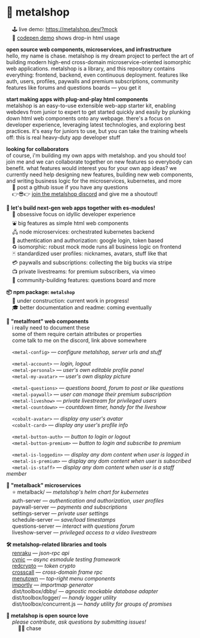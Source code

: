 
# 🤘 metalshop

&nbsp; &nbsp; 🕹 live demo: https://metalshop.dev/?mock  
&nbsp; &nbsp; 🧪 [codepen demo](https://codepen.io/ChaseMoskal/pen/gOrbxRv?editors=1000) shows drop-in html usage  

**open source web components, microservices, and infrastructure**  
hello, my name is chase. metalshop is my dream project to perfect the art of building modern high-end cross-domain microservice-oriented isomorphic web applications. metalshop is a library, and this repository contains everything: frontend, backend, even continuous deployment. features like auth, users, profiles, paywalls and premium subscriptions, community features like forums and questions boards — you get it

**start making apps with plug-and-play html components**  
metalshop is an easy-to-use extensible web-app starter kit, enabling webdevs from junior to expert to get started quickly and easily by plunking down html web components onto any webpage. there's a focus on developer experience, leveraging latest technologies, and exploring best practices. it's easy for juniors to use, but you can take the training wheels off: this is real heavy-duty app developer stuff

**looking for collaborators**  
of course, i'm building my own apps with metalshop. and you should too! join me and we can collaborate together on new features so everybody can benefit. what features would interest you for your own app ideas? we currently need help designing new features, building new web components, and writing business logic for the microservices, kubernetes, and more  
&nbsp; &nbsp; 📌 post a github issue if you have any questions  
&nbsp; &nbsp; 👉😎👉 [join the metalshop discord](https://discord.gg/KQTbj2K) and give me a shoutout!  

**🤖 let's build next-gen web apps together with es-modules!**  
&nbsp; &nbsp; 🌈 obsessive focus on idyllic developer experience  
&nbsp; &nbsp; ⛲ big features as simple html web components  
&nbsp; &nbsp; 🖧 node microservices: orchestrated kubernetes backend  
&nbsp; &nbsp; 🔐 authentication and authorization: google login, token based  
&nbsp; &nbsp; ♻️ isomorphic: robust mock mode runs all business logic on frontend  
&nbsp; &nbsp; 🃏 standardized user profiles: nicknames, avatars, stuff like that  
&nbsp; &nbsp; 💳 paywalls and subscriptions: collecting the big bucks via stripe  
&nbsp; &nbsp; 📺 private livestreams: for premium subscribers, via vimeo  
&nbsp; &nbsp; 🎉 community-building features: questions board and more  

**📦 npm package: `metalshop`**  
&nbsp; &nbsp; 🚧 under construction: current work in progress!  
&nbsp; &nbsp; 🎓 better documentation and readme: coming eventually  

**🎁 "metalfront" web components**  
&nbsp; &nbsp; i really need to document these  
&nbsp; &nbsp; some of them require certain attributes or properties  
&nbsp; &nbsp; come talk to me on the discord, link above somewhere  

&nbsp; &nbsp; `<metal-config>` — *configure metalshop, server urls and stuff*  

&nbsp; &nbsp; `<metal-account>` — *login, logout*  
&nbsp; &nbsp; `<metal-personal>` — *user's own editable profile panel*  
&nbsp; &nbsp; `<metal-my-avatar>` — *user's own display picture*  

&nbsp; &nbsp; `<metal-questions>` — *questions board, forum to post or like questions*  
&nbsp; &nbsp; `<metal-paywall>` — *user can manage their premium subscription*  
&nbsp; &nbsp; `<metal-liveshow>` — *private livestream for privileged users*  
&nbsp; &nbsp; `<metal-countdown>` — *countdown timer, handy for the liveshow*  

&nbsp; &nbsp; `<cobalt-avatar>` — *display any user's avatar*  
&nbsp; &nbsp; `<cobalt-card>` — *display any user's profile info*  

&nbsp; &nbsp; `<metal-button-auth>` — *button to login or logout*  
&nbsp; &nbsp; `<metal-button-premium>` — *button to login and subscribe to premium*  

&nbsp; &nbsp; `<metal-is-loggedin>` — *display any dom content when user is logged in*  
&nbsp; &nbsp; `<metal-is-premium>` — *display any dom content when user is subscribed*  
&nbsp; &nbsp; `<metal-is-staff>` — *display any dom content when user is a staff member*  

**🐋 "metalback" microservices**  
&nbsp; &nbsp; ⭐ metalback/ — *metalshop's helm chart for kubernetes*  
&nbsp; &nbsp; auth-server — *authentication and authorization, user profiles*  
&nbsp; &nbsp; paywall-server — *payments and subscriptions*  
&nbsp; &nbsp; settings-server — *private user settings*  
&nbsp; &nbsp; schedule-server — *save/load timestamps*  
&nbsp; &nbsp; questions-server — *interact with questions forum*  
&nbsp; &nbsp; liveshow-server — *privileged access to a video livestream*  

**🛠️ metalshop-related libraries and tools**  
&nbsp; &nbsp; [renraku](https://github.com/chase-moskal/renraku) — *json-rpc api*  
&nbsp; &nbsp; [cynic](https://github.com/chase-moskal/renraku) — *async esmodule testing framework*  
&nbsp; &nbsp; [redcrypto](https://github.com/chase-moskal/redcrypto) — *token crypto*  
&nbsp; &nbsp; [crosscall](https://github.com/chase-moskal/crosscall) — *cross-domain frame rpc*  
&nbsp; &nbsp; [menutown](https://github.com/chase-moskal/menutown) — *top-right menu components*  
&nbsp; &nbsp; [importly](https://github.com/chase-moskal/importly) — *importmap generator*  
&nbsp; &nbsp; dist/toolbox/dbby/ — *agnostic mockable database adapter*  
&nbsp; &nbsp; dist/toolbox/logger/ — *handy logger utility*  
&nbsp; &nbsp; dist/toolbox/concurrent.js — *handy utility for groups of promises*  

**💐 metalshop is open source love**  
&nbsp; &nbsp; *please contribute, ask questions by submitting issues!*  
&nbsp; &nbsp; &nbsp; &nbsp; 👋😎 chase  
